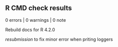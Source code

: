 ## R CMD check results

0 errors | 0 warnings | 0 note

Rebuild docs for R 4.2.0

*resubmission* to fix minor error when priting loggers
